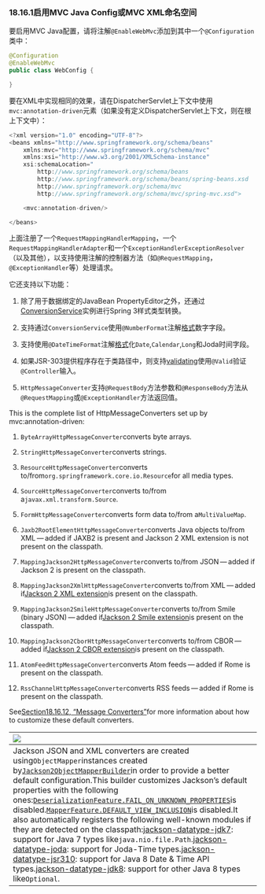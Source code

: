 ### 18.16.1启用MVC Java Config或MVC XML命名空间

要启用MVC Java配置，请将注解`@EnableWebMvc`添加到其中一个`@Configuration`类中：

```java
@Configuration
@EnableWebMvc
public class WebConfig {

}
```

要在XML中实现相同的效果，请在DispatcherServlet上下文中使用`mvc:annotation-driven`元素（如果没有定义DispatcherServlet上下文，则在根上下文中）：

```java
<?xml version="1.0" encoding="UTF-8"?>
<beans xmlns="http://www.springframework.org/schema/beans"
    xmlns:mvc="http://www.springframework.org/schema/mvc"
    xmlns:xsi="http://www.w3.org/2001/XMLSchema-instance"
    xsi:schemaLocation="
        http://www.springframework.org/schema/beans
        http://www.springframework.org/schema/beans/spring-beans.xsd
        http://www.springframework.org/schema/mvc
        http://www.springframework.org/schema/mvc/spring-mvc.xsd">

    <mvc:annotation-driven/>

</beans>
```

上面注册了一个`RequestMappingHandlerMapping`，一个`RequestMappingHandlerAdapter`和一个`ExceptionHandlerExceptionResolver`（以及其他），以支持使用注解的控制器方法（如`@RequestMapping`，`@ExceptionHandler`等）处理请求。

它还支持以下功能：

1. 除了用于数据绑定的JavaBean PropertyEditor之外，还通过[ConversionService](https://docs.spring.io/spring/docs/5.0.0.M5/spring-framework-reference/html/validation.html#core-convert)实例进行Spring 3样式类型转换。

2. 支持通过`ConversionService`使用`@NumberFormat`注解[格式](http://docs.spring.io/spring/docs/5.0.0.M5/spring-framework-reference/html/validation.html#format)数字字段。

3. 支持使用`@DateTimeFormat`注解[格式](http://docs.spring.io/spring/docs/5.0.0.M5/spring-framework-reference/html/validation.html#format)化`Date`,`Calendar`,`Long`和Joda时间字段。

4. 如果JSR-303提供程序存在于类路径中，则支持[validating](https://docs.spring.io/spring/docs/5.0.0.M5/spring-framework-reference/html/mvc.html#mvc-config-validation)使用`@Valid`验证`@Controller`输入。

5. `HttpMessageConverter`支持`@RequestBody`方法参数和`@ResponseBody`方法从`@RequestMapping`或`@ExceptionHandler`方法返回值。

This is the complete list of HttpMessageConverters set up by mvc:annotation-driven:

1. `ByteArrayHttpMessageConverter`converts byte arrays.

2. `StringHttpMessageConverter`converts strings.

3. `ResourceHttpMessageConverter`converts to/from`org.springframework.core.io.Resource`for all media types.

4. `SourceHttpMessageConverter`converts to/from a`javax.xml.transform.Source`.

5. `FormHttpMessageConverter`converts form data to/from a`MultiValueMap`.

6. `Jaxb2RootElementHttpMessageConverter`converts Java objects to/from XML — added if JAXB2 is present and Jackson 2 XML extension is not present on the classpath.

7. `MappingJackson2HttpMessageConverter`converts to/from JSON — added if Jackson 2 is present on the classpath.

8. `MappingJackson2XmlHttpMessageConverter`converts to/from XML — added if[Jackson 2 XML extension](https://github.com/FasterXML/jackson-dataformat-xml)is present on the classpath.

9. `MappingJackson2SmileHttpMessageConverter`converts to/from Smile \(binary JSON\) — added if[Jackson 2 Smile extension](https://github.com/FasterXML/jackson-dataformats-binary/tree/master/smile)is present on the classpath.

10. `MappingJackson2CborHttpMessageConverter`converts to/from CBOR — added if[Jackson 2 CBOR extension](https://github.com/FasterXML/jackson-dataformats-binary/tree/master/cbor)is present on the classpath.

11. `AtomFeedHttpMessageConverter`converts Atom feeds — added if Rome is present on the classpath.

12. `RssChannelHttpMessageConverter`converts RSS feeds — added if Rome is present on the classpath.

See[Section18.16.12, “Message Converters”](https://docs.spring.io/spring/docs/5.0.0.M5/spring-framework-reference/html/mvc.html#mvc-config-message-converters)for more information about how to customize these default converters.

| ![](https://docs.spring.io/spring/docs/5.0.0.M5/spring-framework-reference/html/images/note.png) |
| :--- |
| Jackson JSON and XML converters are created using`ObjectMapper`instances created by[`Jackson2ObjectMapperBuilder`](http://docs.spring.io/spring-framework/docs/5.0.0.M5/javadoc-api/org/springframework/http/converter/json/Jackson2ObjectMapperBuilder.html)in order to provide a better default configuration.This builder customizes Jackson’s default properties with the following ones:[`DeserializationFeature.FAIL_ON_UNKNOWN_PROPERTIES`](https://fasterxml.github.io/jackson-databind/javadoc/2.6/com/fasterxml/jackson/databind/DeserializationFeature.html#FAIL_ON_UNKNOWN_PROPERTIES)is disabled.[`MapperFeature.DEFAULT_VIEW_INCLUSION`](https://fasterxml.github.io/jackson-databind/javadoc/2.6/com/fasterxml/jackson/databind/MapperFeature.html#DEFAULT_VIEW_INCLUSION)is disabled.It also automatically registers the following well-known modules if they are detected on the classpath:[jackson-datatype-jdk7](https://github.com/FasterXML/jackson-datatype-jdk7): support for Java 7 types like`java.nio.file.Path`.[jackson-datatype-joda](https://github.com/FasterXML/jackson-datatype-joda): support for Joda-Time types.[jackson-datatype-jsr310](https://github.com/FasterXML/jackson-datatype-jsr310): support for Java 8 Date & Time API types.[jackson-datatype-jdk8](https://github.com/FasterXML/jackson-datatype-jdk8): support for other Java 8 types like`Optional`. |



